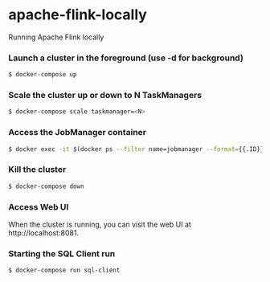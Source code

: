 # apache-flink-locally

Running Apache Flink locally

### Launch a cluster in the foreground (use -d for background)

```bash
$ docker-compose up
```

### Scale the cluster up or down to N TaskManagers

```bash
$ docker-compose scale taskmanager=<N>
```

### Access the JobManager container

```bash
$ docker exec -it $(docker ps --filter name=jobmanager --format={{.ID}}) /bin/sh
```

### Kill the cluster

```bash
$ docker-compose down
```

### Access Web UI

When the cluster is running, you can visit the web UI at http://localhost:8081.

### Starting the SQL Client run

```bash
$ docker-compose run sql-client
```
